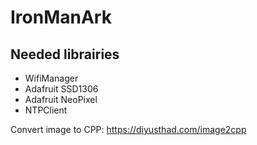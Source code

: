 # IronManArk

## Needed librairies
- WifiManager
- Adafruit SSD1306
- Adafruit NeoPixel
- NTPClient


Convert image to CPP: https://diyusthad.com/image2cpp